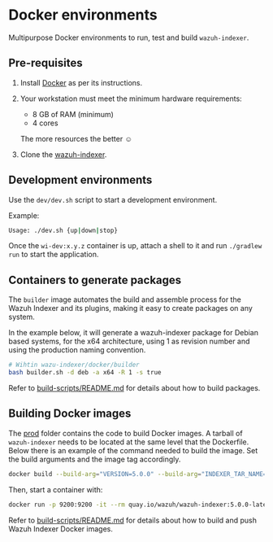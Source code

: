 # Docker environments

Multipurpose Docker environments to run, test and build `wazuh-indexer`.

## Pre-requisites

1. Install [Docker][docker] as per its instructions.

2. Your workstation must meet the minimum hardware requirements:

   - 8 GB of RAM (minimum)
   - 4 cores

   The more resources the better ☺

3. Clone the [wazuh-indexer][wi-repo].

## Development environments

Use the `dev/dev.sh` script to start a development environment.

Example:

```bash
Usage: ./dev.sh {up|down|stop}
```

Once the `wi-dev:x.y.z` container is up, attach a shell to it and run `./gradlew run` to start the application.

## Containers to generate packages

The `builder` image automates the build and assemble process for the Wazuh Indexer and its plugins, making it easy to create packages on any system.

In the example below, it will generate a wazuh-indexer package for Debian based systems, for the x64 architecture, using 1 as revision number and using the production naming convention.

```bash
# Wihtin wazu-indexer/docker/builder
bash builder.sh -d deb -a x64 -R 1 -s true
```

Refer to [build-scripts/README.md](../build-scripts/README.md) for details about how to build packages.

## Building Docker images

The [prod](./prod) folder contains the code to build Docker images. A tarball of `wazuh-indexer` needs to be located at the same level that the Dockerfile. Below there is an example of the command needed to build the image. Set the build arguments and the image tag accordingly.

```bash
docker build --build-arg="VERSION=5.0.0" --build-arg="INDEXER_TAR_NAME=wazuh-indexer_5.0.0-0_linux-x64.tar.gz" --tag=wazuh-indexer:5.0.0-0 --progress=plain --no-cache .
```

Then, start a container with:

```bash
docker run -p 9200:9200 -it --rm quay.io/wazuh/wazuh-indexer:5.0.0-latest
```

Refer to [build-scripts/README.md](../build-scripts/README.md) for details about how to build and push Wazuh Indexer Docker images.

<!-- Links -->

[docker]: https://docs.docker.com/engine/install
[wi-repo]: https://github.com/wazuh/wazuh-indexer

